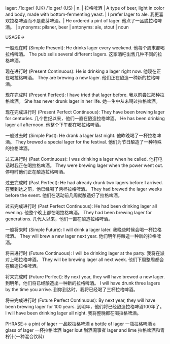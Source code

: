 lager: /ˈlɑːɡər/ (UK) /ˈlɑːɡər/ (US) | n. | 拉格啤酒 | A type of beer, light in color and body, made with bottom-fermenting yeast. |  I prefer lager to ale. 我更喜欢拉格啤酒而不是麦芽啤酒。|  He ordered a pint of lager. 他点了一品脱拉格啤酒。 | synonyms: pilsner, beer | antonyms: ale, stout | noun

USAGE->

一般现在时 (Simple Present):
He drinks lager every weekend. 他每个周末都喝拉格啤酒。
The pub sells several different lagers. 这家酒吧出售几种不同的拉格啤酒。

现在进行时 (Present Continuous):
He is drinking a lager right now. 他现在正在喝拉格啤酒。
They are brewing a new lager. 他们正在酿造一种新的拉格啤酒。

现在完成时 (Present Perfect):
I have tried that lager before. 我以前尝过那种拉格啤酒。
She has never drunk lager in her life. 她一生中从未喝过拉格啤酒。

现在完成进行时 (Present Perfect Continuous):
They have been brewing lager for centuries.  几个世纪以来，他们一直在酿造拉格啤酒。
He has been drinking lager all afternoon. 他整个下午都在喝拉格啤酒。

一般过去时 (Simple Past):
He drank a lager last night. 他昨晚喝了一杯拉格啤酒。
They brewed a special lager for the festival. 他们为节日酿造了一种特殊的拉格啤酒。

过去进行时 (Past Continuous):
I was drinking a lager when he called. 他打电话时我正在喝拉格啤酒。
They were brewing lager when the power went out.  停电时他们正在酿造拉格啤酒。

过去完成时 (Past Perfect):
He had already drunk two lagers before I arrived. 在我到达之前，他已经喝了两杯拉格啤酒。
They had brewed the lager weeks before the event.  他们在活动前几周就酿造好了拉格啤酒。

过去完成进行时 (Past Perfect Continuous):
He had been drinking lager all evening. 他整个晚上都在喝拉格啤酒。
They had been brewing lager for generations.  几代人以来，他们一直在酿造拉格啤酒。

一般将来时 (Simple Future):
I will drink a lager later. 我晚些时候会喝一杯拉格啤酒。
They will brew a new lager next year.  他们明年将酿造一种新的拉格啤酒。

将来进行时 (Future Continuous):
I will be drinking lager at the party.  我将在派对上喝拉格啤酒。
They will be brewing lager all next week.  他们下周整周都会在酿造拉格啤酒。

将来完成时 (Future Perfect):
By next year, they will have brewed a new lager. 到明年，他们将已经酿造出一种新的拉格啤酒。
I will have drunk three lagers by the time you arrive.  到你到达时，我将已经喝了三杯拉格啤酒。

将来完成进行时 (Future Perfect Continuous):
By next year, they will have been brewing lager for 100 years. 到明年，他们将已经酿造拉格啤酒100年了。
I will have been drinking lager all night. 我将整晚都在喝拉格啤酒。


PHRASE->
a pint of lager  一品脱拉格啤酒
a bottle of lager 一瓶拉格啤酒
a glass of lager 一杯拉格啤酒
lager lout  酗酒闹事者
lager and lime  拉格啤酒和青柠汁(一种混合饮料)
